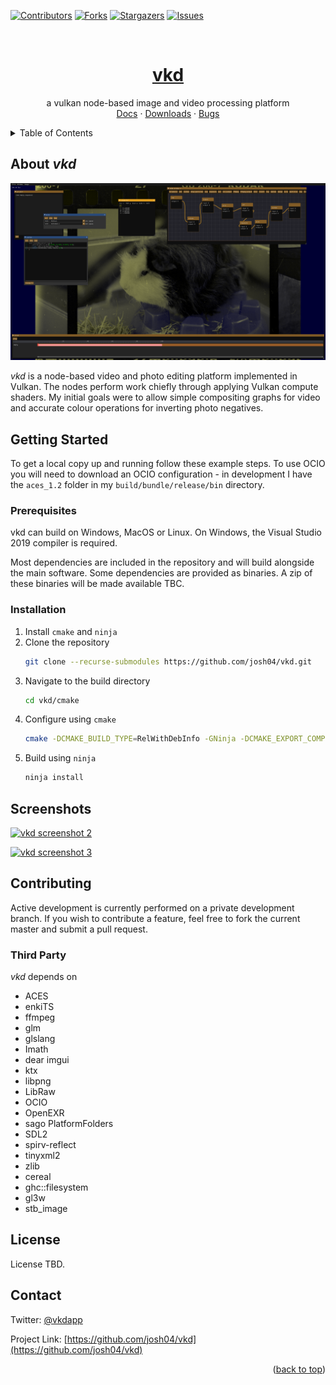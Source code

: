 <div id="top"></div>

[![Contributors][contributors-shield]][contributors-url]
[![Forks][forks-shield]][forks-url]
[![Stargazers][stars-shield]][stars-url]
[![Issues][issues-shield]][issues-url]

<br />
<div align="center">
  <!--<a href="https://github.com/josh04/vkd">
    <img src="images/logo.png" alt="Logo" width="80" height="80">
  </a>-->

<h1 align="center"><a href="https://github.com/josh04/vkd">vkd</a></h3>

  <p align="center">
    a vulkan node-based image and video processing platform
    <br />
    <a href="https://github.com/josh04/vkd">Docs</a>
    ·
    <a href="https://github.com/josh04/vkd/releases">Downloads</a>
    ·
    <a href="https://github.com/josh04/vkd/issues">Bugs</a>
  </p>
</div>



<!-- TABLE OF CONTENTS -->
<details>
  <summary>Table of Contents</summary>
  <ol>
    <li>
      <a href="#about-the-project">About *vkd*</a>
      <ul>
        <li><a href="#built-with">Built With</a></li>
      </ul>
    </li>
    <li>
      <a href="#getting-started">Getting Started</a>
      <ul>
        <li><a href="#prerequisites">Prerequisites</a></li>
        <li><a href="#installation">Installation</a></li>
      </ul>
    </li>
    <li><a href="#usage">Usage</a></li>
    <li><a href="#roadmap">Roadmap</a></li>
    <li><a href="#contributing">Contributing</a>
      <ul>
        <li><a href="#built-with">Built With</a></li>
      </ul>
    </li>
    <li><a href="#license">License</a></li>
    <li><a href="#contact">Contact</a></li>
    <!--<li><a href="#acknowledgments">Acknowledgments</a></li>-->
  </ol>
</details>

## About *vkd*

[![vkd screenshot][product-screenshot]](screenshots/vkdcustom.png)

*vkd* is a node-based video and photo editing platform implemented in Vulkan. The nodes perform work chiefly through applying Vulkan compute shaders. My initial goals were to allow simple compositing graphs for video and accurate colour operations for inverting photo negatives.

## Getting Started

To get a local copy up and running follow these example steps. To use OCIO you will need to download an OCIO configuration - in development I have the `aces_1.2` folder in my `build/bundle/release/bin` directory.

### Prerequisites

vkd can build on Windows, MacOS or Linux. On Windows, the Visual Studio 2019 compiler is required.

Most dependencies are included in the repository and will build alongside the main software. Some dependencies are provided as binaries. A zip of these binaries will be made available TBC.

### Installation

1. Install `cmake` and `ninja`
2. Clone the repository
   ```sh
   git clone --recurse-submodules https://github.com/josh04/vkd.git
   ```
3. Navigate to the build directory
   ```sh
   cd vkd/cmake
   ```
4. Configure using `cmake`
   ```sh
   cmake -DCMAKE_BUILD_TYPE=RelWithDebInfo -GNinja -DCMAKE_EXPORT_COMPILE_COMMANDS=TRUE .
   ```
5. Build using `ninja`
   ```sh
   ninja install
   ```

## Screenshots

[![vkd screenshot 2][product-screenshot2]][product-screenshot2]

[![vkd screenshot 3][product-screenshot3]][product-screenshot3]


## Contributing

Active development is currently performed on a private development branch. If you wish to contribute a feature, feel free to fork the current master and submit a pull request.

### Third Party

*vkd* depends on

* ACES
* enkiTS
* ffmpeg
* glm
* glslang
* Imath
* dear imgui
* ktx
* libpng
* LibRaw
* OCIO
* OpenEXR
* sago PlatformFolders
* SDL2
* spirv-reflect
* tinyxml2
* zlib
* cereal
* ghc::filesystem
* gl3w
* stb_image

## License

License TBD.

## Contact

Twitter: [@vkdapp](https://twitter.com/vkdapp)

Project Link: [https://github.com/josh04/vkd](https://github.com/josh04/vkd)

<p align="right">(<a href="#top">back to top</a>)</p>



<!-- ACKNOWLEDGMENTS
## Acknowledgments

* []()
* []()
* []()

<p align="right">(<a href="#top">back to top</a>)</p> -->



<!-- MARKDOWN LINKS & IMAGES -->
<!-- https://www.markdownguide.org/basic-syntax/#reference-style-links -->
[contributors-shield]: https://img.shields.io/github/contributors/josh04/vkd.svg?style=for-the-badge
[contributors-url]: https://github.com/josh04/vkd/contributors
[forks-shield]: https://img.shields.io/github/forks/josh04/vkd.svg?style=for-the-badge
[forks-url]: https://github.com/josh04/vkd/network/members
[stars-shield]: https://img.shields.io/github/stars/josh04/vkd.svg?style=for-the-badge
[stars-url]: https://github.com/josh04/vkd/stargazers
[issues-shield]: https://img.shields.io/github/issues/josh04/vkd.svg?style=for-the-badge
[issues-url]: https://github.com/josh04/vkd/issues
[product-screenshot]: screenshots/vkdcustom.png
[product-screenshot2]: screenshots/sc2.png
[product-screenshot3]: screenshots/sc1.png
